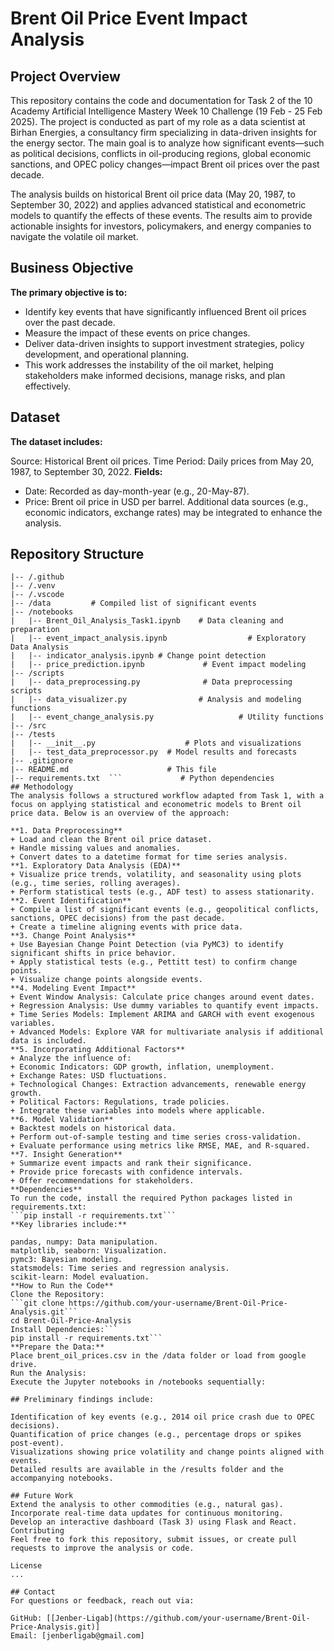 # Brent Oil Price Event Impact Analysis
## Project Overview
This repository contains the code and documentation for Task 2 of the 10 Academy Artificial Intelligence Mastery Week 10 Challenge (19 Feb - 25 Feb 2025). The project is conducted as part of my role as a data scientist at Birhan Energies, a consultancy firm specializing in data-driven insights for the energy sector. The main goal is to analyze how significant events—such as political decisions, conflicts in oil-producing regions, global economic sanctions, and OPEC policy changes—impact Brent oil prices over the past decade.

The analysis builds on historical Brent oil price data (May 20, 1987, to September 30, 2022) and applies advanced statistical and econometric models to quantify the effects of these events. The results aim to provide actionable insights for investors, policymakers, and energy companies to navigate the volatile oil market.

## Business Objective
**The primary objective is to:**

+ Identify key events that have significantly influenced Brent oil prices over the past decade.
+ Measure the impact of these events on price changes.
+ Deliver data-driven insights to support investment strategies, policy development, and operational planning.
+ This work addresses the instability of the oil market, helping stakeholders make informed decisions, manage risks, and plan effectively.

## Dataset
**The dataset includes:**

Source: Historical Brent oil prices.
Time Period: Daily prices from May 20, 1987, to September 30, 2022.
**Fields:**
+ Date: Recorded as day-month-year (e.g., 20-May-87).
+ Price: Brent oil price in USD per barrel.
Additional data sources (e.g., economic indicators, exchange rates) may be integrated to enhance the analysis.

## Repository Structure
```/Brent-Oil-Price-Analysis
|-- /.github
|-- /.venv
|-- /.vscode
|-- /data         # Compiled list of significant events
|-- /notebooks
|   |-- Brent_Oil_Analysis_Task1.ipynb    # Data cleaning and preparation
|   |-- event_impact_analysis.ipynb                  # Exploratory Data Analysis
|   |-- indicator_analysis.ipynb # Change point detection
|   |-- price_prediction.ipynb             # Event impact modeling
|-- /scripts
|   |-- data_preprocessing.py              # Data preprocessing scripts
|   |-- data_visualizer.py                # Analysis and modeling functions
|   |-- event_change_analysis.py                   # Utility functions
|-- /src
|-- /tests
|   |-- __init__.py                    # Plots and visualizations
|   |-- test_data_preprocessor.py  # Model results and forecasts
|-- .gitignore          
|-- README.md                      # This file
|-- requirements.txt  ```             # Python dependencies
## Methodology
The analysis follows a structured workflow adapted from Task 1, with a focus on applying statistical and econometric models to Brent oil price data. Below is an overview of the approach:

**1. Data Preprocessing**
+ Load and clean the Brent oil price dataset.
+ Handle missing values and anomalies.
+ Convert dates to a datetime format for time series analysis.
**1. Exploratory Data Analysis (EDA)**
+ Visualize price trends, volatility, and seasonality using plots (e.g., time series, rolling averages).
+ Perform statistical tests (e.g., ADF test) to assess stationarity.
**2. Event Identification**
+ Compile a list of significant events (e.g., geopolitical conflicts, sanctions, OPEC decisions) from the past decade.
+ Create a timeline aligning events with price data.
**3. Change Point Analysis**
+ Use Bayesian Change Point Detection (via PyMC3) to identify significant shifts in price behavior.
+ Apply statistical tests (e.g., Pettitt test) to confirm change points.
+ Visualize change points alongside events.
**4. Modeling Event Impact**
+ Event Window Analysis: Calculate price changes around event dates.
+ Regression Analysis: Use dummy variables to quantify event impacts.
+ Time Series Models: Implement ARIMA and GARCH with event exogenous variables.
+ Advanced Models: Explore VAR for multivariate analysis if additional data is included.
**5. Incorporating Additional Factors**
+ Analyze the influence of:
+ Economic Indicators: GDP growth, inflation, unemployment.
+ Exchange Rates: USD fluctuations.
+ Technological Changes: Extraction advancements, renewable energy growth.
+ Political Factors: Regulations, trade policies.
+ Integrate these variables into models where applicable.
**6. Model Validation**
+ Backtest models on historical data.
+ Perform out-of-sample testing and time series cross-validation.
+ Evaluate performance using metrics like RMSE, MAE, and R-squared.
**7. Insight Generation**
+ Summarize event impacts and rank their significance.
+ Provide price forecasts with confidence intervals.
+ Offer recommendations for stakeholders.
**Dependencies**
To run the code, install the required Python packages listed in requirements.txt:
```pip install -r requirements.txt```
**Key libraries include:**

pandas, numpy: Data manipulation.
matplotlib, seaborn: Visualization.
pymc3: Bayesian modeling.
statsmodels: Time series and regression analysis.
scikit-learn: Model evaluation.
**How to Run the Code**
Clone the Repository:
```git clone https://github.com/your-username/Brent-Oil-Price-Analysis.git```
cd Brent-Oil-Price-Analysis
Install Dependencies:```
pip install -r requirements.txt```
**Prepare the Data:**
Place brent_oil_prices.csv in the /data folder or load from google drive.
Run the Analysis:
Execute the Jupyter notebooks in /notebooks sequentially:

## Preliminary findings include:

Identification of key events (e.g., 2014 oil price crash due to OPEC decisions).
Quantification of price changes (e.g., percentage drops or spikes post-event).
Visualizations showing price volatility and change points aligned with events.
Detailed results are available in the /results folder and the accompanying notebooks.

## Future Work
Extend the analysis to other commodities (e.g., natural gas).
Incorporate real-time data updates for continuous monitoring.
Develop an interactive dashboard (Task 3) using Flask and React.
Contributing
Feel free to fork this repository, submit issues, or create pull requests to improve the analysis or code.

License
...

## Contact
For questions or feedback, reach out via:

GitHub: [[Jenber-Ligab](https://github.com/your-username/Brent-Oil-Price-Analysis.git)]
Email: [jenberligab@gmail.com]